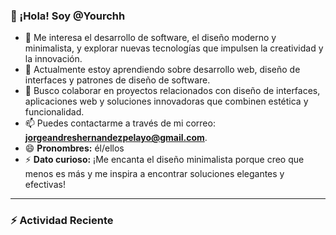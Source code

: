 ### 👋 ¡Hola! Soy @Yourchh

- 👀 Me interesa el desarrollo de software, el diseño moderno y minimalista, y explorar nuevas tecnologías que impulsen la creatividad y la innovación.
- 🌱 Actualmente estoy aprendiendo sobre desarrollo web, diseño de interfaces y patrones de diseño de software.
- 💞️ Busco colaborar en proyectos relacionados con diseño de interfaces, aplicaciones web y soluciones innovadoras que combinen estética y funcionalidad.
- 📫 Puedes contactarme a través de mi correo: **jorgeandreshernandezpelayo@gmail.com**.
- 😄 **Pronombres:** él/ellos
- ⚡ **Dato curioso:** ¡Me encanta el diseño minimalista porque creo que menos es más y me inspira a encontrar soluciones elegantes y efectivas!

---

### ⚡ Actividad Reciente
